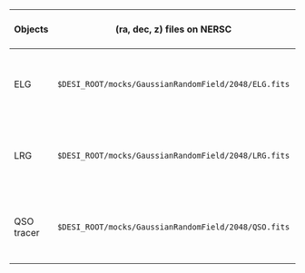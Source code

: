 | Objects | (ra, dec, z) files on NERSC | Code to read Positions | Code to generate Spectra | Contact |
| ----- | -----------------------------| --------------------------| ---------------------------|---------|
| ELG |  `$DESI_ROOT/mocks/GaussianRandomField/2048/ELG.fits` | **Done** [Part of desitarget:master](https://github.com/desihub/desitarget/blob/master/py/desitarget/mock/io.py)| **Pending** Needs to be coupled to [desisim](https://github.com/desihub/desisim) | Javier Sanchez & David Kirkby|
| LRG |  `$DESI_ROOT/mocks/GaussianRandomField/2048/LRG.fits` | **Done** [Part of desitarget:master](https://github.com/desihub/desitarget/blob/master/py/desitarget/mock/io.py)| **Pending** Needs to be coupled to [desisim](https://github.com/desihub/desisim) | Javier Sanchez & David Kirkby|
| QSO tracer |  `$DESI_ROOT/mocks/GaussianRandomField/2048/QSO.fits` | **Done** [Part of desitarget:master](https://github.com/desihub/desitarget/blob/master/py/desitarget/mock/io.py)| **Pending** Needs to be coupled to [desisim](https://github.com/desihub/desisim) | Javier Sanchez & David Kirkby|
